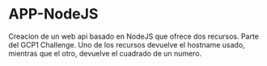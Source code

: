 # APP-NodeJS
Creacion de un web api basado en NodeJS que ofrece dos recursos.
Parte del GCP1 Challenge.
Uno de los recursos devuelve el hostname usado, mientras que el otro, devuelve el cuadrado de un numero.
